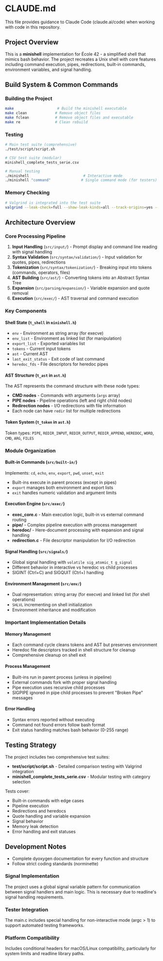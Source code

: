 # CLAUDE.md

This file provides guidance to Claude Code (claude.ai/code) when working with code in this repository.

## Project Overview

This is a **minishell** implementation for École 42 - a simplified shell that mimics bash behavior. The project recreates a Unix shell with core features including command execution, pipes, redirections, built-in commands, environment variables, and signal handling.

## Build System & Common Commands

### Building the Project
```bash
make                    # Build the minishell executable
make clean             # Remove object files
make fclean            # Remove object files and executable
make re                # Clean rebuild
```

### Testing
```bash
# Main test suite (comprehensive)
./test/script/script.sh

# CSV test suite (modular)
minishell_complete_tests_serie.csv

# Manual testing
./minishell                         # Interactive mode
./minishell "command"              # Single command mode (for testers)
```

### Memory Checking
```bash
# Valgrind is integrated into the test suite
valgrind --leak-check=full --show-leak-kinds=all --track-origins=yes --trace-children=yes --suppressions=valgrind/readline.supp ./minishell
```

## Architecture Overview

### Core Processing Pipeline
1. **Input Handling** (`src/input/`) - Prompt display and command line reading with signal handling
2. **Syntax Validation** (`src/syntax/validation/`) - Input validation for quotes, pipes, redirections
3. **Tokenization** (`src/syntax/tokenization/`) - Breaking input into tokens (commands, operators, files)
4. **AST Building** (`src/ast/`) - Converting tokens into an Abstract Syntax Tree
5. **Expansion** (`src/parsing/expansion/`) - Variable expansion and quote removal
6. **Execution** (`src/exec/`) - AST traversal and command execution

### Key Components

#### Shell State (`t_shell` in `minishell.h`)
- `env` - Environment as string array (for execve)
- `env_list` - Environment as linked list (for manipulation)
- `export_list` - Exported variables list
- `tokens` - Current input tokens
- `ast` - Current AST
- `last_exit_status` - Exit code of last command
- `heredoc_fds` - File descriptors for heredoc pipes

#### AST Structure (`t_ast` in `ast.h`)
The AST represents the command structure with these node types:
- **CMD nodes** - Commands with arguments (`args` array)
- **PIPE nodes** - Pipeline operations (left and right child nodes)
- **Redirection nodes** - I/O redirections with file information
- Each node can have `redir` list for multiple redirections

#### Token System (`t_token` in `ast.h`)
Token types: `PIPE`, `REDIR_INPUT`, `REDIR_OUTPUT`, `REDIR_APPEND`, `HEREDOC`, `WORD`, `CMD`, `ARG`, `FILES`

### Module Organization

#### Built-in Commands (`src/built-in/`)
Implements: `cd`, `echo`, `env`, `export`, `pwd`, `unset`, `exit`
- Built-ins execute in parent process (except in pipes)
- `export` manages both environment and export lists
- `exit` handles numeric validation and argument limits

#### Execution Engine (`src/exec/`)
- **exec_core.c** - Main execution logic, built-in vs external command routing
- **pipe/** - Complex pipeline execution with process management
- **heredoc/** - Here-document processing with expansion and signal handling
- **redirection.c** - File descriptor manipulation for I/O redirection

#### Signal Handling (`src/signals/`)
- Global signal handling with `volatile sig_atomic_t g_signal`
- Different behavior in interactive vs heredoc vs child processes
- SIGINT (Ctrl+C) and SIGQUIT (Ctrl+\) handling

#### Environment Management (`src/env/`)
- Dual representation: string array (for execve) and linked list (for shell operations)
- `SHLVL` incrementing on shell initialization
- Environment inheritance and modification

### Important Implementation Details

#### Memory Management
- Each command cycle cleans tokens and AST but preserves environment
- Heredoc file descriptors tracked in shell structure for cleanup
- Comprehensive cleanup on shell exit

#### Process Management
- Built-ins run in parent process (unless in pipeline)
- External commands fork with proper signal handling
- Pipe execution uses recursive child processes
- SIGPIPE ignored in pipe child processes to prevent "Broken Pipe" messages

#### Error Handling
- Syntax errors reported without executing
- Command not found errors follow bash format
- Exit status handling matches bash behavior (0-255 range)

## Testing Strategy

The project includes two comprehensive test suites:
- **test/script/script.sh** - Detailed comparison testing with Valgrind integration
- **minishell_complete_tests_serie.csv** - Modular testing with category selection

Tests cover:
- Built-in commands with edge cases
- Pipeline execution
- Redirections and heredocs
- Quote handling and variable expansion
- Signal behavior
- Memory leak detection
- Error handling and exit statuses

## Development Notes
- Complete dyoxygen documentation for every function and structure
- Follow strict coding standards (norminette)

### Signal Implementation
The project uses a global signal variable pattern for communication between signal handlers and main logic. This is necessary due to readline's signal handling requirements.

### Tester Integration
The main.c includes special handling for non-interactive mode (argc > 1) to support automated testing frameworks.

### Platform Compatibility
Includes conditional headers for macOS/Linux compatibility, particularly for system limits and readline library paths.